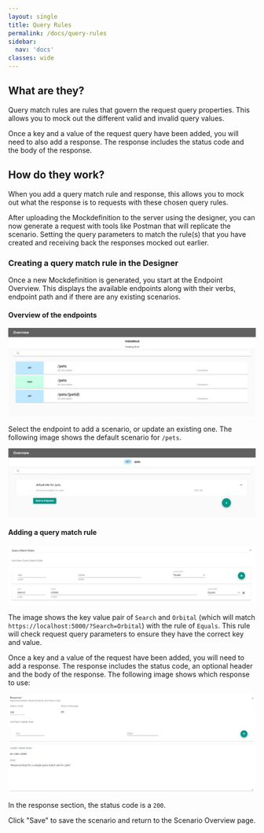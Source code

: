 ```yaml
---
layout: single
title: Query Rules
permalink: /docs/query-rules
sidebar:
  nav: 'docs'
classes: wide
---
```


## What are they?

Query match rules are rules that govern the request query properties. This allows you to mock out the different
valid and invalid query values.

Once a key and a value of the request query have been added, you will need to also add a response. The response
includes the status code and the body of the response.

## How do they work?

When you add a query match rule and response, this allows you to mock out what the response is to requests with
these chosen query rules.

After uploading the Mockdefinition to the server using the designer, you can now generate a request with
tools like Postman that will replicate the scenario. Setting the query parameters to match the rule(s) that you
have created and receiving back the responses mocked out earlier.

### Creating a query match rule in the Designer

Once a new Mockdefinition is generated, you start at the Endpoint Overview. This displays the available endpoints
along with their verbs, endpoint path and if there are any existing scenarios.

#### Overview of the endpoints

![Endpoint Overview](../../../assets/images/orbital-ui/endpoint-overview.png)

Select the endpoint to add a scenario, or update an existing one. The following image shows the default scenario for `/pets`.

![Scenario Overview](../../../assets/images/orbital-ui/scenario-overview.png)

#### Adding a query match rule

![Query Request Match - Request](../../../assets/images/request-match-rules/adding-query-match-rule.png)

The image shows the key value pair of `Search` and `Orbital` (which will match `https://localhost:5000/?Search=Orbital`)
with the rule of `Equals`. This rule will check request query parameters to ensure they have the correct key and value.

Once a key and a value of the request have been added, you will need to add a response. The response includes
the status code, an optional header and the body of the response. The following image shows which response to use:

![Query Request Match - Response](../../../assets/images/request-match-rules/adding-query-match-rule-response.png)

In the response section, the status code is a `200`.

Click "Save" to save the scenario and return to the Scenario Overview page.
